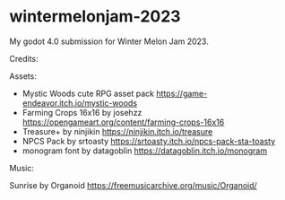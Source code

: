 # wintermelonjam-2023
My godot 4.0 submission for Winter Melon Jam 2023.

Credits:
	
Assets:
	
- Mystic Woods cute RPG asset pack https://game-endeavor.itch.io/mystic-woods
- Farming Crops 16x16 by josehzz https://opengameart.org/content/farming-crops-16x16
- Treasure+ by ninjikin https://ninjikin.itch.io/treasure
- NPCS Pack by srtoasty https://srtoasty.itch.io/npcs-pack-sta-toasty
- monogram font by datagoblin https://datagoblin.itch.io/monogram

Music:

Sunrise by Organoid https://freemusicarchive.org/music/Organoid/

